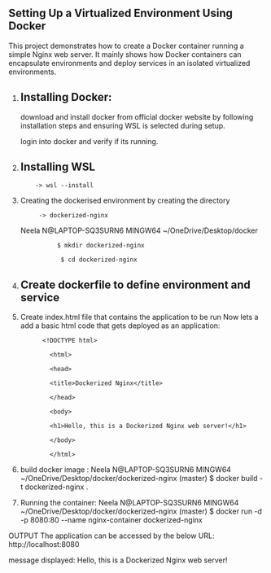  Setting Up a Virtualized Environment Using Docker
 --
 
This project demonstrates how to create a Docker container running a simple Nginx web server. It mainly shows how Docker containers can encapsulate environments and deploy services in an isolated virtualized environments.

1. Installing Docker:
   -
   
   download and install docker from official docker website by following installation steps and ensuring WSL is selected during setup.
   
   login into docker and verify if its running.

3. Installing WSL
   -
   
           -> wsl --install
   
5. Creating the dockerised environment by creating the directory

            -> dockerized-nginx

   
   Neela N@LAPTOP-SQ3SURN6 MINGW64 ~/OneDrive/Desktop/docker

                 $ mkdir dockerized-nginx

                  $ cd dockerized-nginx
   
7. Create dockerfile to define environment and service
   -
   
9. Create index.html file that contains the application to be run
   Now lets a add a basic html code that gets deployed as an application:

   
             <!DOCTYPE html>
   
               <html>
   
               <head>
   
               <title>Dockerized Nginx</title>
   
               </head>
   
               <body>
   
               <h1>Hello, this is a Dockerized Nginx web server!</h1>
   
               </body>
   
               </html>

   
   
6. build docker image :
   Neela N@LAPTOP-SQ3SURN6 MINGW64 ~/OneDrive/Desktop/docker/dockerized-nginx (master)
   $ docker build -t dockerized-nginx .

7. Running the container:
  Neela N@LAPTOP-SQ3SURN6 MINGW64 ~/OneDrive/Desktop/docker/dockerized-nginx (master)
  $ docker run -d -p 8080:80 --name nginx-container dockerized-nginx

OUTPUT
The application can be accessed by the below URL:
http://localhost:8080

message displayed:
Hello, this is a Dockerized Nginx web server!
